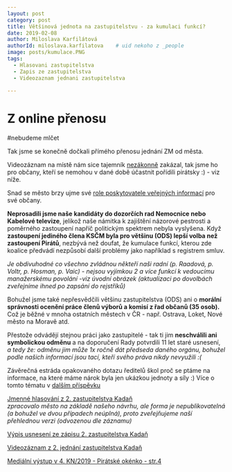 ```yaml
---
layout: post
category: post
title: Většinová jednota na zastupitelstvu - za kumulaci funkcí?
date: 2019-02-08
author: Miloslava Karfilátová
authorId: miloslava.karfilatova    # uid nekoho z _people
image: posts/kumulace.PNG
tags:
  - Hlasovani zastupitelstva
  - Zapis ze zastupitelstva
  - Videozaznam jednani zastupitelstva
  
---
```


# Z online přenosu

#nebudeme mlčet


Tak jsme se konečně dočkali přímého přenosu jednání ZM od města.

Videozáznam na místě nám sice tajemník [nezákonně](https://www.oziveni.cz/2012/10/vypnete-kamery-zasedli-vasi-zastupci) zakázal, tak jsme ho pro občany, kteří se nemohou v dané době účastnit pořídili pirátsky :) - viz níže.

Snad se město brzy ujme své [role poskytovatele veřejných informací](https://frankbold.org/poradna/kategorie/obce-a-kraje/rada/muzete-porizovat-nahravku-zasedani-zastupitelstva) pro své občany.
 
**Neprosadili jsme naše kandidáty do dozorčích rad Nemocnice nebo Kabelové televize**, jelikož naše námitka k zajištění názorové pestrosti a poměrného zastoupení napříč politickým spektrem nebyla vyslyšena. 
Když **zastoupení jediného člena KSČM byla pro většinu (ODS) lepší volba než zastoupení Pirátů**, nezbývá než doufat, že kumulace funkcí, kterou zde koalice předvádí nezpůsobí další problémy jako například s registrem smluv.

*Je obdivuhodné co všechno zvládnou někteří naši radní (p. Raadová, p. Voltr, p. Hosman, p. Vaic) - nejsou vyjímkou 2 a více funkcí k vedoucímu manažerskému povolání* -*viz úvodní obrázek (aktualizaci po dovolbách zveřejníme ihned po zapsání do rejstříků)* 

Bohužel jsme také nepřesvědčili většinu zastupitelstva (ODS) ani o **morální správnosti ocenění práce členů výborů a komisí z řad občanů (35 osob).** Což je běžné v mnoha ostatních městech v ČR - např. Ostrava, Loket, Nové město na Moravě atd.

Přestože odvádějí stejnou práci jako zastupitelé - tak ti jim **neschválili ani symbolickou odměnu** a na doporučení Rady potvrdili 11 let staré usnesení, *a tedy že: odměnu jim může 1x ročně dát předseda daného orgánu, bohužel podle našich informací jsou tací, kteří svého práva nikdy nevyužili :(*

Závěrečná estráda opakovaného dotazu ředitelů škol proč se ptáme na informace, na které máme nárok byla jen ukázkou jednoty a síly :)
Více o tomto tématu v [dalším příspěvku](https://kadan.pirati.cz/aktuality/3zm.html)

[Jmenné hlasování z 2. zastupitelstva Kadaň](https://drive.google.com/open?id=1OBGxO2tVTEHS9xbspNXZYJo_MYjXqDXv)  
*zpracovalo město na základě našeho návrhu, ale forma je nepublikovatelná (a bohužel ve dvou případech neúplná), proto zveřejňujeme naší přehlednou verzi (odvozenou dle záznamu)*

[Výpis usnesení ze zápisu 2. zastupitelstva Kadaň](http://www.mesto-kadan.cz/obcan/8898/vypis-usneseni-ze-zapisu-z-2-zasedani-zastupitelstva-mesta-)

[Videozáznam z 2. jednání zastupitelstva Kadaň](https://kadan.pirati.cz/aktuality/2zmz.html)

[Mediální výstup v 4. KN/2019 - Pirátské okénko - str.4](http://www.kadanskenoviny.cz/files/KN-2019_4_web.pdf)

